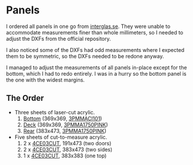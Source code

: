 # Panels

I ordered all panels in one go from [interglas.se](https://interglas.se/shop/frontpage.html). They
were unable to accommodate measurements finer than whole millimeters, so I needed to adjust the DXFs
from the official repository.

I also noticed some of the DXFs had odd measurements where I expected them to be symmetric, so the
DXFs needed to be redone anyway.

I managed to adjust the measurements of all panels in-place except for the bottom, which I had to
redo entirely. I was in a hurry so the bottom panel is the one with the widest margins.

## The Order

- Three sheets of laser-cut acrylic.
  1. [Bottom](./Bottom.pdf) (369x369, [3PMMACl101][])
  2. [Deck](./Deck.pdf) (369x369, [3PMMA1750PINK][])
  3. [Rear](./Rear.pdf) (383x473, [3PMMA1750PINK][])
- Five sheets of cut-to-measure acrylic.
  1. 2 x [4CE03CUT][], 191x473 (two doors)
  2. 2 x [4CE03CUT][], 383x473 (two sides)
  3. 1 x [4CE03CUT][], 383x383 (one top)

[3PMMACl101]: https://interglas.se/shop/akryl-klar-3-500p.html
[3PMMA1750PINK]: https://interglas.se/shop/3-mm-spegel-4159p.html
[4CE03CUT]: https://interglas.se/shop/polykarbonat-klar-3-749p.html
